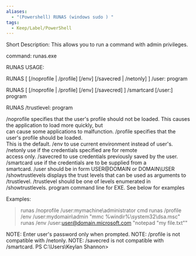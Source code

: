 ```yaml
---
aliases:
  - "(Powershell) RUNAS (windows sudo ) "
tags:
  - Keep/Label/PowerShell
---
```


Short Description:  This allows you to run a command with admin privileges. 




command:                   runas.exe            

RUNAS USAGE:

RUNAS [ [/noprofile | /profile] [/env] [/savecred | /netonly] ]
        /user:<UserName> program

RUNAS [ [/noprofile | /profile] [/env] [/savecred] ]
        /smartcard [/user:<UserName>] program

RUNAS /trustlevel:<TrustLevel> program

   /noprofile        specifies that the user's profile should not be loaded.
                     This causes the application to load more quickly, but  
                     can cause some applications to malfunction.
   /profile          specifies that the user's profile should be loaded.    
                     This is the default.
   /env              to use current environment instead of user's.
   /netonly          use if the credentials specified are for remote        
                     access only.
   /savecred         to use credentials previously saved by the user.       
   /smartcard        use if the credentials are to be supplied from a       
                     smartcard.
   /user             <UserName> should be in form USER@DOMAIN or DOMAIN\USER
   /showtrustlevels  displays the trust levels that can be used as arguments
                     to /trustlevel.
   /trustlevel       <Level> should be one of levels enumerated
                     in /showtrustlevels.
   program         command line for EXE.  See below for examples

Examples:
> runas /noprofile /user:mymachine\administrator cmd
> runas /profile /env /user:mydomain\admin "mmc %windir%\system32\dsa.msc"  
> runas /env /user:user@domain.microsoft.com "notepad \"my file.txt\""      

NOTE:  Enter user's password only when prompted.
NOTE:  /profile is not compatible with /netonly.
NOTE:  /savecred is not compatible with /smartcard.
PS C:\Users\Keylan Shannon> 